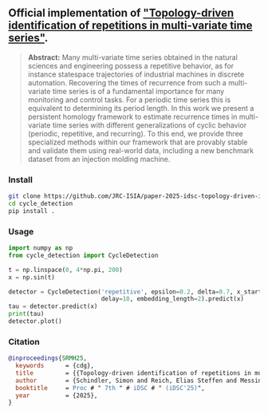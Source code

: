 ## Official implementation of ["Topology-driven identification of repetitions in multi-variate time series"](arXiv).

> **Abstract:** 
> Many multi-variate time series obtained in the natural sciences and engineering possess a repetitive behavior, as for instance statespace trajectories of industrial machines in discrete automation. 
> Recovering the times of recurrence from such a multi-variate time series is of a fundamental importance for many monitoring and control tasks. 
> For a periodic time series this is equivalent to determining its period length. 
> In this work we present a persistent homology framework to estimate recurrence times in multi-variate time series with different generalizations of cyclic behavior (periodic, repetitive, and recurring). 
> To this end, we provide three specialized methods within our framework that are provably stable and validate them using real-world data, including a new benchmark dataset from an injection molding machine.


### Install

```bash
git clone https://github.com/JRC-ISIA/paper-2025-idsc-topology-driven-identification-of-repetitions-in-multi-variate-time-series.git cycle_detection
cd cycle_detection
pip install .
```


### Usage

```python
import numpy as np
from cycle_detection import CycleDetection

t = np.linspace(0, 4*np.pi, 200)
x = np.sin(t)

detector = CycleDetection('repetitive', epsilon=0.2, delta=0.7, x_start=0,
				          delay=10, embedding_length=2).predict(x)
tau = detector.predict(x)
print(tau)
detector.plot()

```

### Citation
```bibtex
@inproceedings{SRMH25,
  keywords      = {cdg},
  title         = {{Topology-driven identification of repetitions in multi-variate time series}},
  author        = {Schindler, Simon and Reich, Elias Steffen and Messineo, Saverio and Huber, Stefan},
  booktitle     = Proc # " 7th " # iDSC # " (iDSC'25)",
  year          = {2025},
}
```